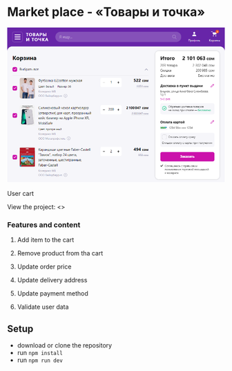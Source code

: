 # Market place - «Товары и точка»

![Project image](https://github.com/netitov/marketplace/blob/main/src/images/site-image.png)

User cart

View the project: <>


### Features and content

1. Add item to the cart

2. Remove product from tha cart

3. Update order price

4. Update delivery address

5. Update payment method

6. Validate user data

## Setup

- download or clone the repository
- run ```npm install```
- run ```npm run dev```
